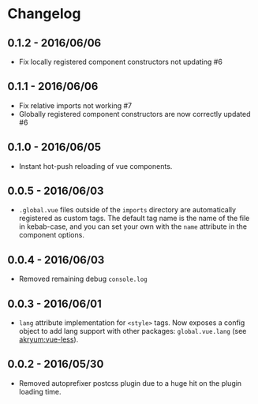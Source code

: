 # Changelog

## 0.1.2 - 2016/06/06

- Fix locally registered component constructors not updating #6

## 0.1.1 - 2016/06/06

 - Fix relative imports not working #7
 - Globally registered component constructors are now correctly updated #6

## 0.1.0 - 2016/06/05

 - Instant hot-push reloading of vue components.

## 0.0.5 - 2016/06/03

 - `.global.vue` files outside of the `imports` directory are automatically registered as custom tags. The default tag name is the name of the file in kebab-case, and you can set your own with the `name` attribute in the component options.

## 0.0.4 - 2016/06/03

 - Removed remaining debug `console.log`

## 0.0.3 - 2016/06/01

 - `lang` attribute implementation for `<style>` tags. Now exposes a config object to add lang support with other packages: `global.vue.lang` (see [akryum:vue-less](https://github.com/Akryum/meteor-vue-component/tree/master/packages/vue-less)).

## 0.0.2 - 2016/05/30

 - Removed autoprefixer postcss plugin due to a huge hit on the plugin loading time.
